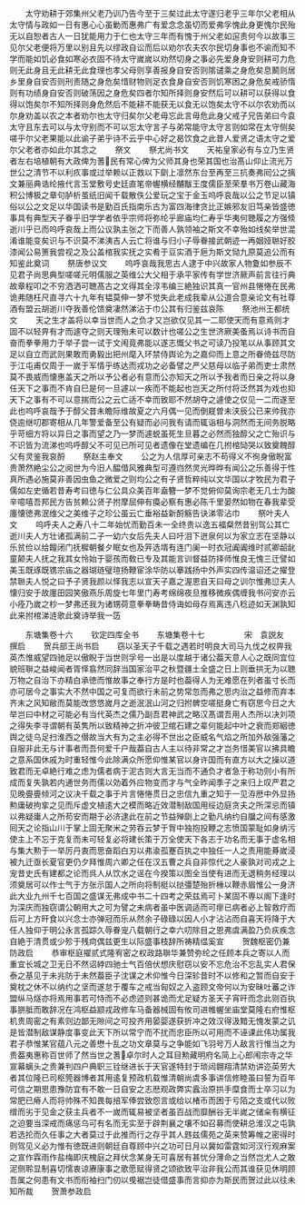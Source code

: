<!-- { "loadSidebar": true } -->
　　太守劝耕于郊集州父老乃训乃告今至于三矣过此太守遂归老乎三年尔父老相从太守情与政如一日有惠心心虽勦而惠弗广有爱念念虽切而爱弗孚愧此身更愧尔民殆无以自恕者古人一日犹能用力于仁也太守三年而有愧于州父老如逭责何今以故事三见尔父老便将万里以别且先以缪政自讼而后以劝尔农夫农尔民切身事也不谕而知不学而能如饥必食如寒必衣固不待太守嵗嵗以劝然切身之事必先爱身身安则耕可力危则无此身且无此耕无此食理也孝父母则享善报身自安否则隂谴乘之身危矣息鬭则居乡里身自安否则刑责随之身危矣惜财物则足衣食身自安否则饥寒困之身危矣戒骄惰则有功绩身自安否则破荡因之身危矣四者尔知所择则身安然后可以耕可以获得以食得以饱矣尔不知所择则身危然后不能耕不能获无以食无以饱矣太守不以尔农劝而以尔身劝盖以农之本者劝尔也太守归矣尔父老毋忘此言毋危此身父戒子兄告弟曰今袁太守且东去可以与太守别而不可以忘太守言子与弟常能守太守言则如常在太守侧矣嗟乎尔父老果能以此谕子弟乎诗不云乎中心好之曷饮食之此昔人爱贤之语太守之爱尔父老者亦如此尔其念之
　　祭文
　　祭尤尚书文
　　天祐皇家必有与立乃生贤者左右培植朝有大政俾为蓍民有常心俾为父师其身也荣其国也治髙山仰止流光万世公之清节不以利疚事或过举赖以正救以下劘上凛然东台至再至三抗奏弗囘公之摛文兼丽典诰纶掖代言玉堂敷号史廷直笔帝幄横经黼黻王度儒臣至荣羣书万卷山藏海积公博极之章句胪析茧纸旧闻千载散佚公爱玩之宝于金玉呜呼哀哉以公之节足以镇俗以公之文足以华国读书是勤百氏指南乐古为富四海律贪比正嫉邪友旧笃亲皆盛徳事具有典型天子眷乎旧学学者依乎宗师将弥纶乎廊庙均仁寿乎华夷何聴履之方强倐逝川乎已而呜呼哀哉上而公议孰主张之下而善人孰领袖之斯文不幸殆如线矣举世混淆谁能变矣识与不识莫不涕洟吉人云亡将谁与归小子辱眷接武朝迹一再姻娅聮好胶漆闻公易箦我尝视之及公盖棺我实抚之实肴于豆实酒于巵为斯文恸九原莫追公而有知鉴此奠词
　　祭唐参议文
　　呜呼哀哉我思古人逮于中兴故家人物夐如参辰不见君子尚思典型嗟嗟元明儒服之英维公大父相于承平家传有学世济厥声前言往行典故章程叩之不穷洒洒可聴髙古之文得其全淳韦编三絶独识其真一官州县惓惓在民弗诡弗随枉尺直寻六十九年有韫莫伸一梦不觉失此老成我辈从公道合意亲论文有社尊酒有盟云胡逝川夺我善伦馈奠凄然涕沾于巾公其有归鉴兹哀陈
　　祭池州王都统文
　　天之生才盖将以幸当世而人之负才又岂欲仅见其一二耶使天而有意焉则才固不以轻畀有才而遽夺之则天理殆未可以数计也嗟公之生世济厥美蚤焉以诗书而自奋而拳拳用力于举子尝一试于文闱竟弗能以遂志慨父书之可读乃投笔以从事顾其文足以自立而武则果敢而勇毅出把州麾入环禁侍舆论为之嘉仰而上意之所眷倚兹尽防于江屯甫仅周于一嵗于军情乎练达而戎功之必备譬之严父慈母以临子弟而吏士肃然莫不畏威而懐惠盖天之所以予公者必有意而公亦知天之所以予我者而日亲之将以身任天下之事而不肯自巳是何一旦遽以一疾而不能起也岂天之所付将泛然其为戏也抑天下之事有不可以意揣而公之云亡适不幸而致耶不然胡夺之遽使之仅见一二而遂至此也呜呼哀哉予于醇父昔未瞻际维故夏之六月偶一见而倒屣曽未浃辰公已来帅我亦侥逾继叨郡寄相从几年警爱备至公有疑而必问我有请而辄诣相与洞然而无间务脱略乎苛细方将以异日之事而望之乃一梦而遽蜕虽死生旦暮之必然而独醇父之亡殆识与不识皆为流涕也呜呼醇父不可见已所可见者遗像在堂遗编在几拊棺恸哭以致奠餽醇父有灵鉴我哀酹
　　祭赵主奉文
　　公之为人信厚可亲志不苟得义不徇身傲睨富贵萧然絶尘公之阅世为今旧人醖借风雅典型可遵岿然灵光晔晔有闻公之乐善得于性真所遇必施莫非善因虫鱼之微爱之则均公之有子贤哲粹纯以文华国以才牧民为君子儒如左史循若昔寿考曰徳与仁公具众美百年盍簪一梦不觉俯仰莫询宗老无几士为酸辛噫嘻吾邦民方告贫赖公贤子拊摩屈伸有瘼必察有惠必陈千里晏然如物在春我辈受廛懐徳弗泯维父之美维子之珍公虽云亡垂裕益新酹觞告诀涕零沾巾
　　祭叶夫人文
　　呜呼夫人之寿八十二年始忧而勤百未一全终贵以逸五福粲然昔别驾公其亡逝川夫人方壮诸孤满前二子一幼六女后先夫人曰吁泪下迸泉何以为家立志在坚静以乐贫俭以给饘闭门抚穉朝餐夕眠女也及笄选壻有连门阑一时衣冠阗阗维时贰卿龆龀童颠夫人抚之我其女怜始于婴孩而敎已专及其能言训督益防择师惟良无愧三迁譬如美玉既琢既镌宗庙之器瑚琏璧瑄扬鞭宦涂华防以搴践扬中外声实四传温诏还之擢登禁聮夫人悦之曰予子贤我颜以怿我志以宣天子嘉之渥恩自天曰母之训尔惟弗愆夫人懐归安于故廛田园笑傲燕乐周旋七年里门寿考绵绵夜旦推移微疾偶缠我书问安亦云小痊乃嵗之杪一梦弗还我为诸甥荷意拳拳畴昔侍诲如母存焉离违八稔迹如天渊孰知此来拊棺涕涟歌此奠诗举我一笾










　　东塘集卷十六
　　钦定四库全书
　　东塘集卷十七　　　　　宋　袁説友　撰启
　　贺兵部王尚书启
　　窃以圣天子千载之遇若时明良大司马九伐之权畀我英杰惟威望四驰足以傲睨于当世则孚号一出是以度越于诸公葢天意人心之既同宜位貌班聨之益峻闻者胥怿翕然同辞当国家治平之秋暨疆土全盛之日上则垂拱无为以聴万物之自治下亦精白承徳而惟故事之奉行方是时也葢得人为无难愿在列者虽寸长而亦可居今之事实大不然中国之可复而欲行未前之势常忽而弗之思内治之益修而弃本齐末之风知敝而莫能改悠悠嵗月之逝泯泯山河之归拊髀空嗟挺身亡有窃思今日之大举岂曰中材之可能必有当代英杰之儒乃副吾君神武之略汉髙谓吾用人杰所以决刘项之得失李寻谓朝有英隽所以致精神之折冲彼卫绾石建之辈何能起中叶之衰而郑絪徳舆之徒乌足扫淮西之僣故当大有为之主必得不世出之臣威名气焰之所加外敌强藩之自服非此无与计事者而吾何爱千户哉葢自古人主以待非常之才岂务惜美官以拂具瞻之意系国休戚为时重轻惟今此除满众所愿仰惟某官以身许国而有直方以大之操以道致君而无卓絶行难之虑为儒者病于泥古则大言无当而不通负才者急于称功则小有所成而复失孰若内通世务而儒以効着外应物变而才与气全昨闻季子之来归上叹严君之见晚亹亹倾河之议决千载之事于片言惓惓贯日之忠信九重之知于一见洊厯中外显扬勲庸破拘挛之见而斥虚文植逺大之模而略近效潜制敌国用绥边庭贪夫之所深忌而镇以弗疑庸人之所苟安而期于必济逮此在前之节益殚劘上之勤凡纳约自牖之间有感激囘天之论指山川于掌上固无聚米之劳吞云梦于胷中独抱投鞭之志愤国蒙耻如身纳污使主上不忘于克复而未可轻复必将建长策于万全使天下各志于功名而无事于虚名相与集大勲于一举厉丹衷而思奋蹈白刃以弗渝孤蹇百执之中独任一人之责用能朞嵗浸被九迁亟长夏官更仍夕拜惟周六卿之任在汉五曹之兵自非惊代之人豪孰对司戎之上宠昔史氏有建都之论而呉人从饮水之谣在今揆策以图全当使有进而无退稍务经理以须奠居可以作士气于方张示国人之所向将制梃以挞彊楚殆折棰以鞭赤眉惟公一身济此大业九州千七百国之盛谋无弗成中书二十四考之荣兹焉可卜某固不専以阁下逢时为深庆而独窃谓公朝用大之可为譬之未病者虽中医调适而可瘳已病者必上智救疗而后可上方旰食以兴念士亦弹冠而乐从然余子碌碌以因人小才沾沾而自喜天将降于大任人独仰于明公永言孤踪久辱眷宠八载朝行之幸六叨除目之恩弗虞满盈乃负疢疾念自絶于清贯或少殄于残疴偶兹更生以际盛事枝辞所祷精缊奚宣
　　贺魏枢密仍兼防政启
　　恭审枢庭擢贰式隆宥密之权政路聨华兼赞弥纶之任顾本兵之寄以人而重宜长城之卫无日不然诏綍四驰士气百倍伏想庆慰窃以安不忘危治不忘乱实人君保泰之基见于未兆防于未然葢臣子沈谋之术仰惟今日深轸昔时不以修和之暂而自安于奠枕之休不以纳约之坚而遂怠于覆车之戒当匈奴之入盗顾文帝何以为安昧吐蕃之诈盟纵马燧亦将焉用事若可恃而不必虑迹则甚诡而尤足疑方圣天子宵旰而念此则百执事胼胝而敢辞况在鸿枢益颛戎政修车马备器械固有攸司进帷幄坐庙堂莫隆右府惟枢机贵周密之有素则边鄙无隙间之可投齐用晏婴遂获折冲之效汉得汲黯无愧发蒙之讥是皆潜制敌谋静度事变此天下所以常宁而不扰而忠臣所以可用而不诬课此伟功属我君子恭惟某官蕴八元之善懋十乱之功文章莫与之争能如飞羽号万人敌言行惟当之为贵葢夷惠称百世师了然当世之蓍卓尔时人之耳目勲藏明府名简上心郎闱宗寺之华宣幕螭头之贵兼判四户典职三铨继进长于天官遂特封于琐闼翺翔清禁劝讲迩英劳大者其位隆已司枢筦器博者其用逺复预政机载惟清朝尚虞多事讲信修睦虽曰誓为百年可信之期思患豫防宜有不敢一日自安之志厯观政弊实蠧治原拱手糜食而士卒习以为常肥已瘠人而将帅殊不知畏每掊军俸尝致怨言或给以楮币而困于亏陌之支或代以败缯而劣于见金之获主兵者不一嵗而辄易被坚者虽百战而靡酬谷无半嵗之储籴有横征之迫要当深戒而痛惩乌可有名而无实至于辟荆襄之壤不如召募而使耕总淮汉之屯孰若选抡而久任事之大者莫过于此推而行之存乎其人韪兹儒苑之英来赞筹帷之密得时则驾见义必为惟有徳既进则朝廷自尊顾中兴之功可日月以冀如雷霆如河汉行观麻案之宣作霖雨作盐梅即庆槐庭之拜伏念某身无可喜居有甚忧分薄命之当然岂尤人之敢泥侧聆显制喜切懦衷谅赓康事之歌愿赋得贤之颂欲致平治非我公而其谁获见休明顾吾属之何患有文书而衔袖扫门仞以曵裾岂徒借盛事而言抑亦为斯民而贺过此以往未知所裁
　　贺萧参政启
